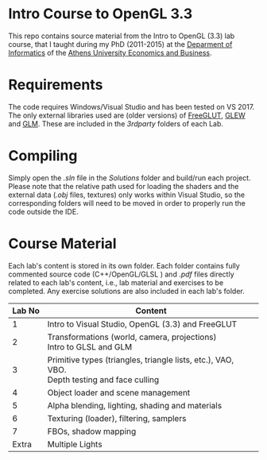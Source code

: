 # Intro Course to OpenGL 3.3

This repo contains source material from the Intro to OpenGL (3.3) lab course, that I taught during my PhD (2011-2015) at the [Deparment of Informatics](https://www.dept.aueb.gr/en/cs) of the [Athens University Economics and Business](https://www.aueb.gr). 

# Requirements
The code requires Windows/Visual Studio and has been tested on VS 2017. The only external libraries used are (older versions) of [FreeGLUT](http://freeglut.sourceforge.net), [GLEW](http://glew.sourceforge.net) and [GLM](https://glm.g-truc.net). These are included in the *3rdparty* folders of each Lab.

# Compiling
Simply open the *.sln* file in the *Solutions* folder and build/run each project. Please note that the relative path used for loading the shaders and the external data (*.obj* files, textures) only works within Visual Studio, so the corresponding folders will need to be moved in order to properly run the code outside the IDE.

# Course Material
Each lab's content is stored in its own folder. Each folder contains fully commented source code (C++/OpenGL/GLSL ) and *.pdf* files directly related to each lab's content, i.e., lab material and exercises to be completed. Any exercise solutions are also included in each lab's folder.

| Lab No | Content |
| --- | --- |
| 1 | Intro to Visual Studio, OpenGL (3.3) and FreeGLUT |
| 2 | Transformations (world, camera, projections)<br/>Intro to GLSL and GLM |
| 3 | Primitive types (triangles, triangle lists, etc.), VAO, VBO.<br/>Depth testing and face culling |
| 4 | Object loader and scene management |
| 5 | Alpha blending, lighting, shading and materials |
| 6 | Texturing (loader), filtering, samplers |
| 7 | FBOs, shadow mapping |
| Extra | Multiple Lights |
